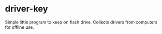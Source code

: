 # driver-key
Simple little program to keep on flash drive.
Collects drivers from computers for offline use.
